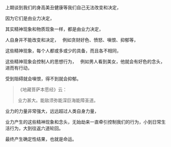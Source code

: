 上期谈到我们的身高美丑健康等我们自己无法改变和决定，

因为它们是由业力决定，

其实精神现象和物质现象一样，都是由业力决定，

人自身并不能改变和决定，
&nbsp;
例如贪财好色、愤怒、嗔恨、抑郁等，

这些精神现象，每个人都或多或少的具备，而且各不相同，

这些精神现象会控制人的思想行为，
&nbsp;
例如男人看到美女，他就会有好色的念头，进而有行动，

受到阻碍就会嗔恨，得不到就会抑郁。

> 《地藏菩萨本愿经》云：
> 
> 业力甚大。能敌须弥能深巨海能障圣道。

业力的力量非常强大，远远超过人类自身力量，

业力产生的这些精神现象和念头，无始劫来一直牵引控制我们的行为，小到日常生活行为，大到往返六道轮回。

最终产生确定性结果，也就是命运。